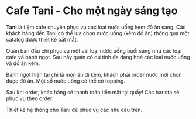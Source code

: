 # Cafe Tani - Cho một ngày sáng tạo

**Tani** là tiệm cafe chuyên phục vụ các loại nước uống kèm đồ ăn sáng. Các khách hàng đến Tani có thể lựa chọn nước uống (kèm đồ ăn) thông qua một catalog được thiết kế bắt mắt.

Quán ban đầu chỉ phục vụ một vài loại nước uống buổi sáng như các loại cafe và bánh ngọt. Sau này quán có dự tính đa dạng hoá các loại nước uống và đồ ăn kèm.

Bánh ngọt hiện tại chỉ là món ăn đi kèm, khách phải order nước mới chọn được đồ ăn. Một số nước uống có thể có topping.

Sau khi order, khác hàng sẽ thanh toán tiền mặt tại quầy! Các barista sẽ phục vụ theo order.

Thiết kế hệ thống cho Tani để phục vụ các nhu cầu trên.

